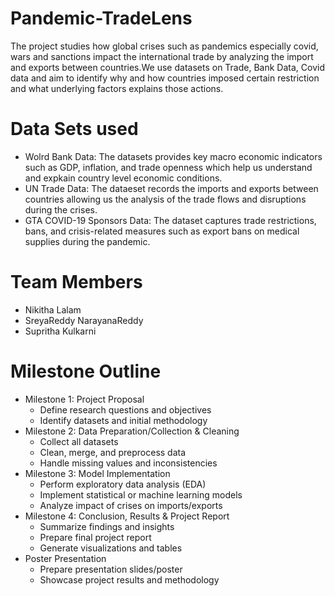 # Pandemic-TradeLens
The project studies how global crises such as pandemics especially covid, wars and sanctions impact the international trade by analyzing the import and exports between countries.We use datasets on Trade, Bank Data, Covid data and aim to identify why and how countries imposed certain restriction and what underlying factors explains those actions.

# Data Sets used
- Wolrd Bank Data: The datasets provides key macro economic indicators such as GDP, inflation, and trade openness which help us understand and expkain country level economic conditions.
- UN Trade Data: The dataeset records the imports and exports between countries allowing us the analysis of the trade flows and disruptions during the crises.
- GTA COVID-19 Sponsors Data: The dataset captures trade restrictions, bans, and crisis-related measures such as export bans on medical supplies during the pandemic.

# Team Members
- Nikitha Lalam  
- SreyaReddy NarayanaReddy  
- Supritha Kulkarni

# Milestone Outline
- Milestone 1: Project Proposal
  - Define research questions and objectives
  - Identify datasets and initial methodology
- Milestone 2: Data Preparation/Collection & Cleaning
  - Collect all datasets
  - Clean, merge, and preprocess data
  - Handle missing values and inconsistencies
- Milestone 3: Model Implementation
  - Perform exploratory data analysis (EDA)
  - Implement statistical or machine learning models
  - Analyze impact of crises on imports/exports
- Milestone 4: Conclusion, Results & Project Report
  - Summarize findings and insights
  - Prepare final project report
  - Generate visualizations and tables
- Poster Presentation
  - Prepare presentation slides/poster
  - Showcase project results and methodology
